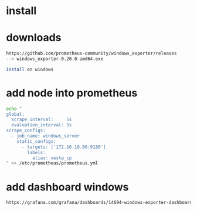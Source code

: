 # install 
# downloads 
```bash
https://github.com/prometheus-community/windows_exporter/releases
--> windows_exporter-0.20.0-amd64.exe

install on windows
```
# add node into prometheus
```bash
echo "
global:
  scrape_interval:     5s
  evaluation_interval: 5s
scrape_configs:
  - job_name: windows_server
    static_configs:
      - targets: ['172.16.10.86:9180']
        labels:
          alias: vesta_cp
" >> /etc/prometheus/prometheus.yml
```
# add dashboard windows
```bash
https://grafana.com/grafana/dashboards/14694-windows-exporter-dashboard/
```